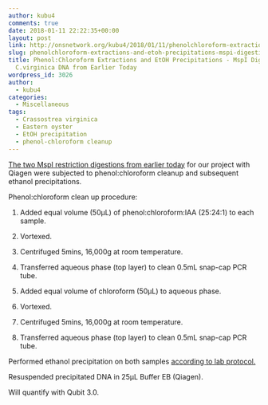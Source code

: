 ```yaml
---
author: kubu4
comments: true
date: 2018-01-11 22:22:35+00:00
layout: post
link: http://onsnetwork.org/kubu4/2018/01/11/phenolchloroform-extractions-and-etoh-precipitations-mspi-digestions-of-c-virginica-dna-from-earlier-today/
slug: phenolchloroform-extractions-and-etoh-precipitations-mspi-digestions-of-c-virginica-dna-from-earlier-today
title: Phenol:Chloroform Extractions and EtOH Precipitations - MspI Digestions of
  C.virginica DNA from Earlier Today
wordpress_id: 3026
author:
  - kubu4
categories:
  - Miscellaneous
tags:
  - Crassostrea virginica
  - Eastern oyster
  - EtOH precipitation
  - phenol-chloroform cleanup
---
```


[The two MspI restriction digestions from earlier today](http://onsnetwork.org/kubu4/2018/01/11/restriction-di…virginica-gdna/) for our project with Qiagen were subjected to phenol:chloroform cleanup and subsequent ethanol precipitations.

Phenol:chloroform clean up procedure:





  1. Added equal volume (50μL) of phenol:chloroform:IAA (25:24:1) to each sample.



  2. Vortexed.



  3. Centrifuged 5mins, 16,000g at room temperature.



  4. Transferred aqueous phase (top layer) to clean 0.5mL snap-cap PCR tube.



  5. Added equal volume of chloroform (50μL) to aqueous phase.



  6. Vortexed.



  7. Centrifuged 5mins, 16,000g at room temperature.



  8. Transferred aqueous phase (top layer) to clean 0.5mL snap-cap PCR tube.






Performed ethanol precipitation on both samples [according to lab protocol.](https://github.com/RobertsLab/resources/blob/master/protocols/ethanol_precipitation_DNA.md)

Resuspended precipitated DNA in 25μL Buffer EB (Qiagen).

Will quantify with Qubit 3.0.
